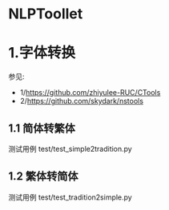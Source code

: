 # NLPToollet

# 1.字体转换
参见:
* 1/https://github.com/zhiyulee-RUC/CTools
* 2/https://github.com/skydark/nstools

## 1.1 简体转繁体 
测试用例  test/test_simple2tradition.py

## 1.2 繁体转简体
测试用例  test/test_tradition2simple.py


